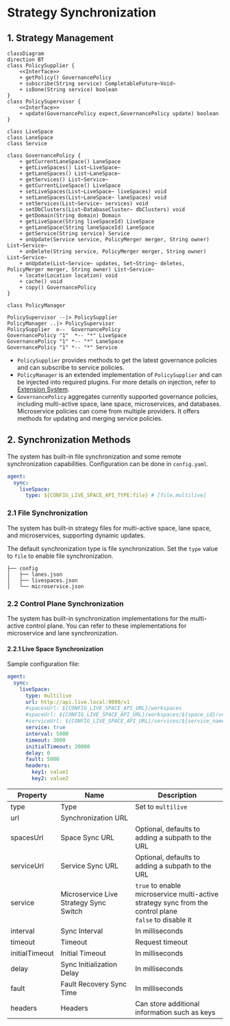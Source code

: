 Strategy Synchronization
===

## 1. Strategy Management

```mermaid
classDiagram
direction BT
class PolicySupplier {
    <<Interface>>
    + getPolicy() GovernancePolicy
    + subscribe(String service) CompletableFuture~Void~
    + isDone(String service) boolean
}
class PolicySupervisor {
    <<Interface>>
    + update(GovernancePolicy expect,GovernancePolicy update) boolean
}

class LiveSpace
class LaneSpace
class Service

class GovernancePolicy {
    + getCurrentLaneSpace() LaneSpace
    + getLiveSpaces() List~LiveSpace~
    + getLaneSpaces() List~LaneSpace~
    + getServices() List~Service~
    + getCurrentLiveSpace() LiveSpace
    + setLiveSpaces(List~LiveSpace~ liveSpaces) void
    + setLaneSpaces(List~LaneSpace~ laneSpaces) void
    + setServices(List~Service~ services) void
    + setDbClusters(List~DatabaseCluster~ dbClusters) void
    + getDomain(String domain) Domain
    + getLiveSpace(String liveSpaceId) LiveSpace
    + getLaneSpace(String laneSpaceId) LaneSpace
    + getService(String service) Service
    + onUpdate(Service service, PolicyMerger merger, String owner) List~Service~
    + onDelete(String service, PolicyMerger merger, String owner) List~Service~
    + onUpdate(List~Service~ updates, Set~String~ deletes, PolicyMerger merger, String owner) List~Service~
    + locate(Location location) void
    + cache() void
    + copy() GovernancePolicy
}

class PolicyManager

PolicySupervisor --|> PolicySupplier
PolicyManager ..|> PolicySupervisor
PolicySupplier  o--  GovernancePolicy
GovernancePolicy "1"  *-- "*" LiveSpace
GovernancePolicy "1" *-- "*" LaneSpace
GovernancePolicy "1" *-- "*" Service

```

- `PolicySupplier` provides methods to get the latest governance policies and can subscribe to service policies.
- `PolicyManager` is an extended implementation of `PolicySupplier` and can be injected into required plugins. For more details on injection, refer to [Extension System](extension.md).
- `GovernancePolicy` aggregates currently supported governance policies, including multi-active space, lane space, microservices, and databases. Microservice policies can come from multiple providers. It offers methods for updating and merging service policies.

## 2. Synchronization Methods

The system has built-in file synchronization and some remote synchronization capabilities. Configuration can be done in `config.yaml`.

```yaml
agent:
  sync:
    liveSpace:
      type: ${CONFIG_LIVE_SPACE_API_TYPE:file} # [file,multilive]
```

### 2.1 File Synchronization

The system has built-in strategy files for multi-active space, lane space, and microservices, supporting dynamic updates.

The default synchronization type is file synchronization. Set the `type` value to `file` to enable file synchronization.

```
├── config
│   ├── lanes.json
│   ├── livespaces.json
│   └── microservice.json
```

### 2.2 Control Plane Synchronization

The system has built-in synchronization implementations for the multi-active control plane. You can refer to these implementations for microservice and lane synchronization.

#### 2.2.1 Live Space Synchronization

Sample configuration file:

```yaml
agent:
  sync:
    liveSpace:
      type: multilive
      url: http://api.live.local:9090/v1
      #spacesUrl: ${CONFIG_LIVE_SPACE_API_URL}/workspaces
      #spaceUrl: ${CONFIG_LIVE_SPACE_API_URL}/workspaces/${space_id}/version/${space_version}
      #serviceUrl: ${CONFIG_LIVE_SPACE_API_URL}/services/${service_name}/version/${service_version}
      service: true
      interval: 5000
      timeout: 3000
      initialTimeout: 20000
      delay: 0
      fault: 5000
      headers: 
        key1: value1
        key2: value2
```

| Property        | Name                                   | Description                                                                 |
|-----------------|----------------------------------------|-----------------------------------------------------------------------------|
| type            | Type                                   | Set to `multilive`                                                          |
| url             | Synchronization URL                    |                                                                             |
| spacesUrl       | Space Sync URL                         | Optional, defaults to adding a subpath to the URL                           |
| serviceUrl      | Service Sync URL                       | Optional, defaults to adding a subpath to the URL                           |
| service         | Microservice Live Strategy Sync Switch | `true` to enable microservice multi-active strategy sync from the control plane<br/>`false` to disable it |
| interval        | Sync Interval                          | In milliseconds                                                             |
| timeout         | Timeout                                | Request timeout                                                             |
| initialTimeout  | Initial Timeout                        | In milliseconds                                                             |
| delay           | Sync Initialization Delay              | In milliseconds                                                             |
| fault           | Fault Recovery Sync Time               | In milliseconds                                                             |
| headers         | Headers                                | Can store additional information such as keys                               |